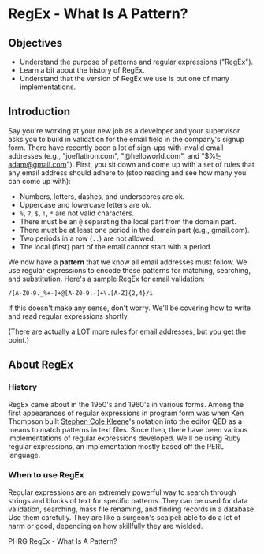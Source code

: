 # RegEx - What Is A Pattern?

## Objectives

- Understand the purpose of patterns and regular expressions ("RegEx").
- Learn a bit about the history of RegEx.
- Understand that the version of RegEx we use is but one of many implementations.

## Introduction

Say you're working at your new job as a developer and your supervisor asks you to build in validation for the email field in the company's signup form. There have recently been a lot of sign-ups with invalid email addresses (e.g., "joeflatiron.com", "@helloworld.com", and "$%!-adam@gmail.com"). First, you sit down and come up with a set of rules that any email address should adhere to (stop reading and see how many you can come up with):

+ Numbers, letters, dashes, and underscores are ok.
+ Uppercase and lowercase letters are ok.
+ `%`, `?`, `$`, `!`, `*` are not valid characters.
+ There must be an `@` separating the local part from the domain part.
+ There must be at least one period in the domain part (e.g., gmail.com).
+ Two periods in a row (`..`) are not allowed.
+ The local (first) part of the email cannot start with a period.

We now have a **pattern** that we know all email addresses must follow. We use regular expressions to encode these patterns for matching, searching, and substitution. Here's a sample RegEx for email validation:

```
/[A-Z0-9._%+-]+@[A-Z0-9.-]+\.[A-Z]{2,4}/i
```
If this doesn't make any sense, don't worry. We'll be covering how to write and read regular expressions shortly.

(There are actually a [LOT more rules](https://en.wikipedia.org/wiki/Email_address#Domain_part) for email addresses, but you get the point.)


## About RegEx

### History

RegEx came about in the 1950's and 1960's in various forms. Among the first appearances of regular expressions in program form was when Ken Thompson built [Stephen Cole Kleene](https://en.wikipedia.org/wiki/Stephen_Cole_Kleene)'s notation into the editor QED as a means to match patterns in text files. Since then, there have been various implementations of regular expressions developed. We'll be using Ruby regular expressions, an implementation mostly based off the PERL language.

### When to use RegEx
Regular expressions are an extremely powerful way to search through strings and blocks of text for specific patterns. They can be used for data validation, searching, mass file renaming, and finding records in a database. Use them carefully. They are like a surgeon's scalpel: able to do a lot of harm or good, depending on how skillfully they are wielded.

<p data-visibility='hidden'>PHRG RegEx - What Is A Pattern?</p>